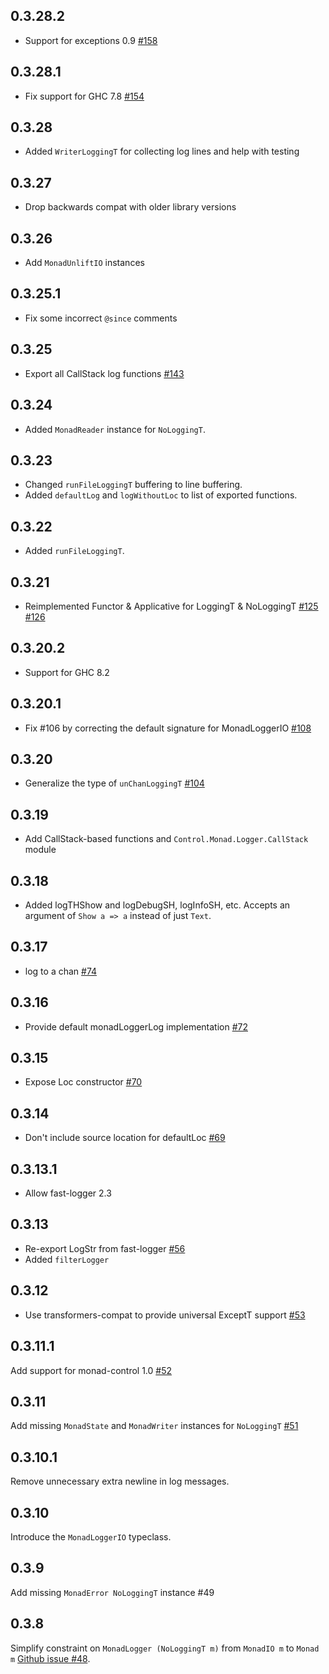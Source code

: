 ## 0.3.28.2

* Support for exceptions 0.9 [#158](https://github.com/kazu-yamamoto/logger/issues/158)

## 0.3.28.1

* Fix support for GHC 7.8 [#154](https://github.com/kazu-yamamoto/logger/pull/154)

## 0.3.28

* Added `WriterLoggingT` for collecting log lines and help with testing

## 0.3.27

* Drop backwards compat with older library versions

## 0.3.26

* Add `MonadUnliftIO` instances

## 0.3.25.1

* Fix some incorrect `@since` comments

## 0.3.25

* Export all CallStack log functions [#143](https://github.com/kazu-yamamoto/logger/pull/143)

## 0.3.24
* Added `MonadReader` instance for `NoLoggingT`.

## 0.3.23
* Changed `runFileLoggingT` buffering to line buffering.
* Added `defaultLog` and `logWithoutLoc` to list of exported functions.

## 0.3.22
* Added `runFileLoggingT`.

## 0.3.21

* Reimplemented Functor & Applicative for LoggingT & NoLoggingT [#125](https://github.com/kazu-yamamoto/logger/issues/125) [#126](https://github.com/kazu-yamamoto/logger/pull/126)

## 0.3.20.2

* Support for GHC 8.2

## 0.3.20.1

* Fix #106 by correcting the default signature for MonadLoggerIO [#108](https://github.com/kazu-yamamoto/logger/pull/108)

## 0.3.20

* Generalize the type of `unChanLoggingT`
  [#104](https://github.com/kazu-yamamoto/logger/pull/104)

## 0.3.19

* Add CallStack-based functions and `Control.Monad.Logger.CallStack` module

## 0.3.18

* Added logTHShow and logDebugSH, logInfoSH, etc. Accepts an argument of `Show a => a` instead of just `Text`.

## 0.3.17

* log to a chan [#74](https://github.com/kazu-yamamoto/logger/pull/74)

## 0.3.16

* Provide default monadLoggerLog implementation [#72](https://github.com/kazu-yamamoto/logger/pull/72)

## 0.3.15

* Expose Loc constructor [#70](https://github.com/kazu-yamamoto/logger/pull/70)

## 0.3.14

* Don't include source location for defaultLoc [#69](https://github.com/kazu-yamamoto/logger/issues/69)

## 0.3.13.1

* Allow fast-logger 2.3

## 0.3.13

* Re-export LogStr from fast-logger [#56](https://github.com/kazu-yamamoto/logger/pull/56)
* Added `filterLogger`

## 0.3.12

* Use transformers-compat to provide universal ExceptT support [#53](https://github.com/kazu-yamamoto/logger/pull/53)

## 0.3.11.1

Add support for monad-control 1.0 [#52](https://github.com/kazu-yamamoto/logger/pull/52)

## 0.3.11

Add missing `MonadState` and `MonadWriter` instances for `NoLoggingT` [#51](https://github.com/kazu-yamamoto/logger/pull/51)

## 0.3.10.1

Remove unnecessary extra newline in log messages.

## 0.3.10

Introduce the `MonadLoggerIO` typeclass.

## 0.3.9

Add missing `MonadError NoLoggingT` instance #49

## 0.3.8

Simplify constraint on `MonadLogger (NoLoggingT m)` from `MonadIO m` to `Monad m` [Github issue #48](https://github.com/kazu-yamamoto/logger/issues/48).
